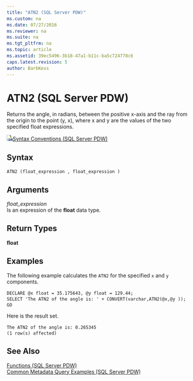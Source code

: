 ```yaml
---
title: "ATN2 (SQL Server PDW)"
ms.custom: na
ms.date: 07/27/2016
ms.reviewer: na
ms.suite: na
ms.tgt_pltfrm: na
ms.topic: article
ms.assetid: 39ec5496-3b18-47a1-b11c-ba5c724778c6
caps.latest.revision: 5
author: BarbKess
---
```

# ATN2 (SQL Server PDW)
Returns the angle, in radians, between the positive x-axis and the ray from the origin to the point (y, x), where x and y are the values of the two specified float expressions.  
  
![Topic link icon](../sqlpdw/media/Topic_Link.gif "Topic_Link")[Syntax Conventions &#40;SQL Server PDW&#41;](../sqlpdw/syntax-conventions-sql-server-pdw.md)  
  
## Syntax  
  
```  
ATN2 (float_expression , float_expression )  
```  
  
## Arguments  
*float_expression*  
Is an expression of the **float** data type.  
  
## Return Types  
**float**  
  
## Examples  
The following example calculates the `ATN2` for the specified `x` and `y` components.  
  
```  
DECLARE @x float = 35.175643, @y float = 129.44;  
SELECT 'The ATN2 of the angle is: ' + CONVERT(varchar,ATN2(@x,@y ));  
GO  
```  
  
Here is the result set.  
  
```  
The ATN2 of the angle is: 0.265345                         
(1 row(s) affected)  
```  
  
## See Also  
[Functions &#40;SQL Server PDW&#41;](../sqlpdw/functions-sql-server-pdw.md)  
[Common Metadata Query Examples &#40;SQL Server PDW&#41;](../sqlpdw/common-metadata-query-examples-sql-server-pdw.md)  
  
